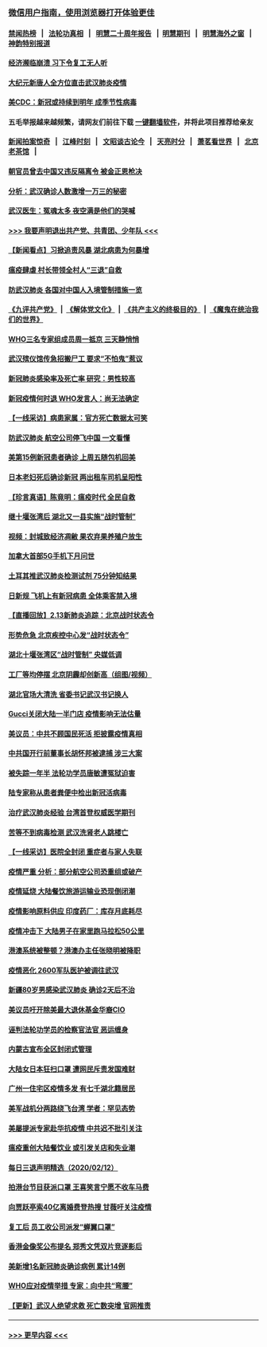 ### [微信用户指南，使用浏览器打开体验更佳](https://github.com/gfw-breaker/banned-news1/blob/master/indexes/wechat-guide.md?t=0)
#### [禁闻热榜](热点新闻.md?t=0)  &nbsp;&nbsp;|&nbsp;&nbsp; [法轮功真相](https://github.com/gfw-breaker/truth/blob/master/README.md?t=0) &nbsp;&nbsp;|&nbsp;&nbsp; [明慧二十周年报告](https://github.com/gfw-breaker/mh-reports/blob/master/README.md?t=0) &nbsp;&nbsp;|&nbsp;&nbsp;[明慧期刊](https://github.com/gfw-breaker/mh-qikan) &nbsp;&nbsp;|&nbsp;&nbsp; [明慧海外之窗](https://github.com/gfw-breaker/mh-news/blob/master/README.md?t=0) &nbsp;&nbsp;|&nbsp;&nbsp; [神韵特别报道](https://github.com/gfw-breaker/mh-news/blob/master/shenyun.md?t=0)
#### [经济濒临崩溃 习下令复工无人听](../pages/nsc413/n11867269.md?t=02140602) 
#### [大纪元新唐人全方位直击武汉肺炎疫情](../pages/nsc413/n11859405.md?t=02140602) 
#### [美CDC：新冠或持续到明年 成季节性病毒](../pages/nsc413/n11867279.md?t=02140602) 
#### 五毛举报越来越频繁，请网友们前往下载 [一键翻墙软件](https://github.com/gfw-breaker/ssr-accounts)，并将此项目推荐给亲友
#### [新闻拍案惊奇](https://github.com/gfw-breaker/banned-news1/blob/master/pages/link4.md) &nbsp;&nbsp;|&nbsp;&nbsp; [江峰时刻](https://github.com/gfw-breaker/banned-news1/blob/master/pages/link4.md) &nbsp;&nbsp;|&nbsp;&nbsp; [文昭谈古论今](https://github.com/gfw-breaker/banned-news1/blob/master/pages/link4.md) &nbsp;&nbsp;|&nbsp;&nbsp; [天亮时分](https://github.com/gfw-breaker/banned-news1/blob/master/pages/link4.md) &nbsp;&nbsp;|&nbsp;&nbsp; [萧茗看世界](https://github.com/gfw-breaker/banned-news1/blob/master/pages/link4.md) &nbsp;&nbsp;|&nbsp;&nbsp; [北京老茶馆](https://github.com/gfw-breaker/banned-news1/blob/master/pages/link4.md) &nbsp;&nbsp;|&nbsp;&nbsp; 
#### [朝官员曾去中国又违反隔离令 被金正恩枪决](../pages/nsc413/n11867087.md?t=02140602) 
#### [分析：武汉确诊人数激增一万三的秘密](../pages/nsc413/n11866187.md?t=02140602) 
#### [武汉医生：冤魂太多 夜空满是他们的哭喊](../pages/nsc413/n11867107.md?t=02140602) 
#### [>>> 我要声明退出共产党、共青团、少年队 <<<](https://github.com/begood0513/goodnews/blob/master/quit/letter.md) 
#### [【新闻看点】习掀追责风暴 湖北病患为何暴增](../pages/nsc413/n11867035.md?t=02140602) 
#### [瘟疫肆虐 村长带领全村人“三退”自救](../pages/nsc413/n11861714.md?t=02140602) 
#### [防武汉肺炎 各国对中国人入境管制措施一览](../pages/nsc413/n11838726.md?t=02140602) 
#### [《九评共产党》](https://github.com/begood0513/9ping.md/blob/master/README.md) &nbsp;|&nbsp; [《解体党文化》](../../../../jtdwh.md/blob/master/README.md)  &nbsp;|&nbsp; [《共产主义的终极目的》](../../../../gczydzjmd.md/blob/master/README.md) &nbsp;|&nbsp; [《魔鬼在统治我们的世界》](../../../../mgztzwmdsj.md/blob/master/README.md) 
#### [WHO三名专家组成员周一抵京 三天静悄悄](../pages/nsc413/n11866947.md?t=02140602) 
#### [武汉殡仪馆传急招搬尸工 要求“不怕鬼”惹议](../pages/nsc413/n11866834.md?t=02140602) 
#### [新冠肺炎感染率及死亡率 研究：男性较高](../pages/nsc413/n11866956.md?t=02140602) 
#### [新冠疫情何时退 WHO发言人：尚无法确定](../pages/nsc413/n11866864.md?t=02140602) 
#### [【一线采访】病患家属：官方死亡数据太可笑](../pages/nsc413/n11866840.md?t=02140602) 
#### [防武汉肺炎 航空公司停飞中国 一文看懂](../pages/nsc413/n11866800.md?t=02140602) 
#### [美第15例新冠患者确诊 上周五随包机回美](../pages/nsc413/n11866852.md?t=02140602) 
#### [日本老妇死后确诊新冠 两出租车司机呈阳性](../pages/nsc413/n11866755.md?t=02140602) 
#### [【珍言真语】陈竟明：瘟疫时代 全民自救](../pages/nsc413/n11866765.md?t=02140602) 
#### [继十堰张湾后 湖北又一县实施“战时管制”](../pages/nsc413/n11866748.md?t=02140602) 
#### [视频：封城致经济凋敝 果农弃果养殖户放生](../pages/nsc413/n11866120.md?t=02140602) 
#### [加拿大首部5G手机下月问世](../pages/nsc413/n11864631.md?t=02140602) 
#### [土耳其推武汉肺炎检测试剂 75分钟知结果](../pages/nsc413/n11866520.md?t=02140602) 
#### [日新规 飞机上有新冠病患 全体乘客禁入境](../pages/nsc413/n11866233.md?t=02140602) 
#### [【直播回放】2.13新肺炎追踪：北京战时状态令](../pages/nsc413/n11866261.md?t=02140602) 
#### [形势危急 北京疾控中心发“战时状态令”](../pages/nsc413/n11866362.md?t=02140602) 
#### [湖北十堰张湾区“战时管制” 央媒低调](../pages/nsc413/n11866013.md?t=02140602) 
#### [工厂等均停摆 北京阴霾却创新高（组图/视频）](../pages/nsc413/n11865856.md?t=02140602) 
#### [湖北官场大清洗 省委书记武汉书记换人](../pages/nsc413/n11865112.md?t=02140602) 
#### [Gucci关闭大陆一半门店 疫情影响无法估量](../pages/nsc413/n11865799.md?t=02140602) 
#### [美议员：中共不顾国民死活 拒披露疫情真相](../pages/nsc413/n11866147.md?t=02140602) 
#### [中共国开行前董事长胡怀邦被逮捕 涉三大案](../pages/nsc413/n11865943.md?t=02140602) 
#### [被失踪一年半 法轮功学员唐敏遭冤狱迫害](../pages/nsc413/n11863707.md?t=02140602) 
#### [陆专家称从患者粪便中检出新冠活病毒](../pages/nsc413/n11865858.md?t=02140602) 
#### [治疗武汉肺炎经验 台湾首登权威医学期刊](../pages/nsc413/n11865669.md?t=02140602) 
#### [苦等不到病毒检测 武汉洗肾老人跳楼亡](../pages/nsc413/n11866020.md?t=02140602) 
#### [【一线采访】医院全封闭 重症者与家人失联](../pages/nsc413/n11864778.md?t=02140602) 
#### [疫情严重 分析：部分航空公司恐重组或破产](../pages/nsc413/n11865138.md?t=02140602) 
#### [疫情延烧 大陆餐饮旅游运输业恐现倒闭潮](../pages/nsc413/n11865608.md?t=02140602) 
#### [疫情影响原料供应 印度药厂：库存月底耗尽](../pages/nsc413/n11865151.md?t=02140602) 
#### [疫情冲击下 大陆男子在家里跑马拉松50公里](../pages/nsc413/n11865585.md?t=02140602) 
#### [港澳系统被整顿？港澳办主任张晓明被降职](../pages/nsc413/n11865277.md?t=02140602) 
#### [疫情恶化 2600军队医护被调往武汉](../pages/nsc413/n11865111.md?t=02140602) 
#### [新疆80岁男感染武汉肺炎 确诊2天后不治](../pages/nsc413/n11865260.md?t=02140602) 
#### [美议员吁开除美最大退休基金华裔CIO](../pages/nsc413/n11865230.md?t=02140602) 
#### [诬判法轮功学员的检察官法官 恶运缠身](../pages/nsc413/n11864380.md?t=02140602) 
#### [内蒙古宣布全区封闭式管理](../pages/nsc413/n11865271.md?t=02140602) 
#### [大陆女日本狂扫口罩 遭网民斥责发国难财](../pages/nsc413/n11865107.md?t=02140602) 
#### [广州一住宅区疫情多发 有七千湖北籍居民](../pages/nsc413/n11865083.md?t=02140602) 
#### [美军战机分两路绕飞台湾 学者：罕见态势](../pages/nsc413/n11864996.md?t=02140602) 
#### [美屡提派专家赴华抗疫情 中共迟不批引关注](../pages/nsc413/n11864719.md?t=02140602) 
#### [瘟疫重创大陆餐饮业 或引发关店和失业潮](../pages/nsc413/n11864742.md?t=02140602) 
#### [每日三退声明精选（2020/02/12）](../pages/nsc413/n11865077.md?t=02140602) 
#### [拍港台节目获派口罩 王喜笑言宁愿不收车马费](../pages/nsc413/n11864666.md?t=02140602) 
#### [向贾跃亭索40亿离婚费登热搜 甘薇吁关注疫情](../pages/nsc413/n11864426.md?t=02140602) 
#### [复工后 员工收公司派发“蝉翼口罩”](../pages/nsc413/n11864951.md?t=02140602) 
#### [香港金像奖公布提名 郑秀文凭双片竞逐影后](../pages/nsc413/n11864201.md?t=02140602) 
#### [美新增1名新冠肺炎确诊病例 累计14例](../pages/nsc413/n11864893.md?t=02140602) 
#### [WHO应对疫情举措 专家：向中共“弯腰”](../pages/nsc413/n11864727.md?t=02140602) 
#### [【更新】武汉人绝望求救 死亡数突增 官网推责](../pages/nsc413/n11801312.md?t=02140602) 

----
#### [ >>> 更早内容 <<< ](../indexes/nsc413-earlier.md)
